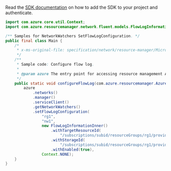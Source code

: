Read the [SDK documentation](https://github.com/Azure/azure-sdk-for-java/blob/azure-resourcemanager_2.11.0/sdk/resourcemanager/azure-resourcemanager/README.md) on how to add the SDK to your project and authenticate.

```java
import com.azure.core.util.Context;
import com.azure.resourcemanager.network.fluent.models.FlowLogInformationInner;

/** Samples for NetworkWatchers SetFlowLogConfiguration. */
public final class Main {
    /*
     * x-ms-original-file: specification/network/resource-manager/Microsoft.Network/stable/2021-05-01/examples/NetworkWatcherFlowLogConfigure.json
     */
    /**
     * Sample code: Configure flow log.
     *
     * @param azure The entry point for accessing resource management APIs in Azure.
     */
    public static void configureFlowLog(com.azure.resourcemanager.AzureResourceManager azure) {
        azure
            .networks()
            .manager()
            .serviceClient()
            .getNetworkWatchers()
            .setFlowLogConfiguration(
                "rg1",
                "nw1",
                new FlowLogInformationInner()
                    .withTargetResourceId(
                        "/subscriptions/subid/resourceGroups/rg1/providers/Microsoft.Network/networkSecurityGroups/nsg1")
                    .withStorageId(
                        "/subscriptions/subid/resourceGroups/rg1/providers/Microsoft.Storage/storageAccounts/st1")
                    .withEnabled(true),
                Context.NONE);
    }
}
```
